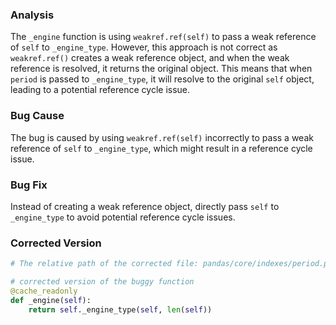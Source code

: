 ### Analysis
The `_engine` function is using `weakref.ref(self)` to pass a weak reference of `self` to `_engine_type`. However, this approach is not correct as `weakref.ref()` creates a weak reference object, and when the weak reference is resolved, it returns the original object. This means that when `period` is passed to `_engine_type`, it will resolve to the original `self` object, leading to a potential reference cycle issue.

### Bug Cause
The bug is caused by using `weakref.ref(self)` incorrectly to pass a weak reference of `self` to `_engine_type`, which might result in a reference cycle issue.

### Bug Fix
Instead of creating a weak reference object, directly pass `self` to `_engine_type` to avoid potential reference cycle issues.

### Corrected Version
```python
# The relative path of the corrected file: pandas/core/indexes/period.py

# corrected version of the buggy function
@cache_readonly
def _engine(self):
    return self._engine_type(self, len(self))
```